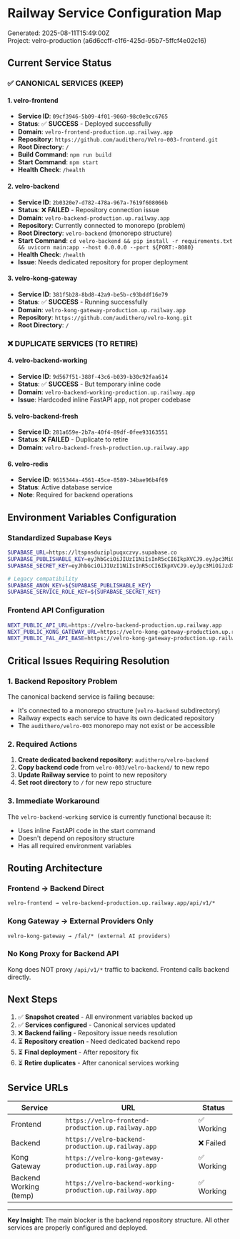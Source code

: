 # Railway Service Configuration Map

Generated: 2025-08-11T15:49:00Z  
Project: velro-production (a6d6ccff-c1f6-425d-95b7-5ffcf4e02c16)

## Current Service Status

### ✅ CANONICAL SERVICES (KEEP)

#### 1. velro-frontend
- **Service ID**: `09cf3946-5b09-4f01-9060-98c0e9cc6765`
- **Status**: ✅ **SUCCESS** - Deployed successfully
- **Domain**: `velro-frontend-production.up.railway.app`
- **Repository**: `https://github.com/audithero/Velro-003-frontend.git`
- **Root Directory**: `/`
- **Build Command**: `npm run build`
- **Start Command**: `npm start`
- **Health Check**: `/health`

#### 2. velro-backend  
- **Service ID**: `2b0320e7-d782-478a-967a-7619f608066b`
- **Status**: ❌ **FAILED** - Repository connection issue
- **Domain**: `velro-backend-production.up.railway.app`
- **Repository**: Currently connected to monorepo (problem)
- **Root Directory**: `velro-backend` (monorepo structure)
- **Start Command**: `cd velro-backend && pip install -r requirements.txt && uvicorn main:app --host 0.0.0.0 --port ${PORT:-8080}`
- **Health Check**: `/health`
- **Issue**: Needs dedicated repository for proper deployment

#### 3. velro-kong-gateway
- **Service ID**: `381f5b28-8bd8-42a9-be5b-c93bddf16e79`  
- **Status**: ✅ **SUCCESS** - Running successfully
- **Domain**: `velro-kong-gateway-production.up.railway.app`
- **Repository**: `https://github.com/audithero/velro-kong.git`
- **Root Directory**: `/`

### ❌ DUPLICATE SERVICES (TO RETIRE)

#### 4. velro-backend-working
- **Service ID**: `9d567f51-388f-43c6-b039-b30c92faa614`
- **Status**: ✅ **SUCCESS** - But temporary inline code
- **Domain**: `velro-backend-working-production.up.railway.app`
- **Issue**: Hardcoded inline FastAPI app, not proper codebase

#### 5. velro-backend-fresh  
- **Service ID**: `281a659e-2b7a-40f4-89df-0fee93163551`
- **Status**: ❌ **FAILED** - Duplicate to retire
- **Domain**: `velro-backend-fresh-production.up.railway.app`

#### 6. velro-redis
- **Service ID**: `9615344a-4561-45ce-8589-34bae96b4f69`
- **Status**: Active database service
- **Note**: Required for backend operations

## Environment Variables Configuration

### Standardized Supabase Keys
```bash
SUPABASE_URL=https://ltspnsduziplpuqxczvy.supabase.co
SUPABASE_PUBLISHABLE_KEY=eyJhbGciOiJIUzI1NiIsInR5cCI6IkpXVCJ9.eyJpc3MiOiJzdXBhYmFzZSIsInJlZiI6Imx0c3Buc2R1emlwbHB1cXhjenZ5Iiwicm9sZSI6ImFub24iLCJpYXQiOjE3NTI2MzM2MTEsImV4cCI6MjA2ODIwOTYxMX0.L1LGSXI1hdSd0I02U3dMcVlL6RHfJmEmuQnb86q9WAw
SUPABASE_SECRET_KEY=eyJhbGciOiJIUzI1NiIsInR5cCI6IkpXVCJ9.eyJpc3MiOiJzdXBhYmFzZSIsInJlZiI6Imx0c3Buc2R1emlwbHB1cXhjenZ5Iiwicm9sZSI6InNlcnZpY2Vfcm9sZSIsImlhdCI6MTc1MjYzMzYxMSwiZXhwIjoyMDY4MjA5NjExfQ.CibHbRQF23Qo8E3-aOzJlzwJjJOGRMt84vx0OXnPkSY

# Legacy compatibility
SUPABASE_ANON_KEY=${SUPABASE_PUBLISHABLE_KEY}
SUPABASE_SERVICE_ROLE_KEY=${SUPABASE_SECRET_KEY}
```

### Frontend API Configuration
```bash
NEXT_PUBLIC_API_URL=https://velro-backend-production.up.railway.app
NEXT_PUBLIC_KONG_GATEWAY_URL=https://velro-kong-gateway-production.up.railway.app
NEXT_PUBLIC_FAL_API_BASE=https://velro-kong-gateway-production.up.railway.app
```

## Critical Issues Requiring Resolution

### 1. Backend Repository Problem
The canonical backend service is failing because:
- It's connected to a monorepo structure (`velro-backend` subdirectory)
- Railway expects each service to have its own dedicated repository
- The `audithero/velro-003` monorepo may not exist or be accessible

### 2. Required Actions
1. **Create dedicated backend repository**: `audithero/velro-backend`
2. **Copy backend code** from `velro-003/velro-backend/` to new repo
3. **Update Railway service** to point to new repository
4. **Set root directory** to `/` for new repo structure

### 3. Immediate Workaround
The `velro-backend-working` service is currently functional because it:
- Uses inline FastAPI code in the start command
- Doesn't depend on repository structure
- Has all required environment variables

## Routing Architecture

### Frontend → Backend Direct
```
velro-frontend → velro-backend-production.up.railway.app/api/v1/*
```

### Kong Gateway → External Providers Only  
```
velro-kong-gateway → /fal/* (external AI providers)
```

### No Kong Proxy for Backend API
Kong does NOT proxy `/api/v1/*` traffic to backend. Frontend calls backend directly.

## Next Steps

1. ✅ **Snapshot created** - All environment variables backed up
2. ✅ **Services configured** - Canonical services updated
3. ❌ **Backend failing** - Repository issue needs resolution
4. ⏳ **Repository creation** - Need dedicated backend repo
5. ⏳ **Final deployment** - After repository fix
6. ⏳ **Retire duplicates** - After canonical services working

## Service URLs

| Service | URL | Status |
|---------|-----|--------|
| Frontend | `https://velro-frontend-production.up.railway.app` | ✅ Working |
| Backend | `https://velro-backend-production.up.railway.app` | ❌ Failed |
| Kong Gateway | `https://velro-kong-gateway-production.up.railway.app` | ✅ Working |
| Backend Working (temp) | `https://velro-backend-working-production.up.railway.app` | ✅ Working |

---

**Key Insight**: The main blocker is the backend repository structure. All other services are properly configured and deployed.